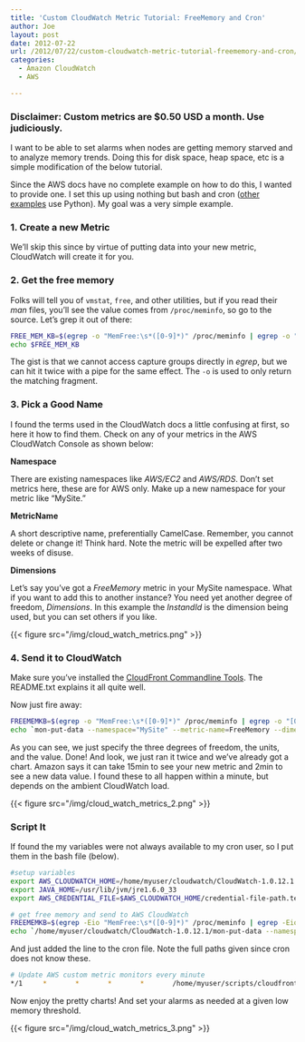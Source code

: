 ```yaml
---
title: 'Custom CloudWatch Metric Tutorial: FreeMemory and Cron'
author: Joe
layout: post
date: 2012-07-22
url: /2012/07/22/custom-cloudwatch-metric-tutorial-freememory-and-cron/
categories:
  - Amazon CloudWatch
  - AWS

---
```

### Disclaimer: Custom metrics are $0.50 USD a month. Use judiciously.

I want to be able to set alarms when nodes are getting memory starved and to analyze memory trends. Doing this for disk space, heap space, etc is a simple modification of the below tutorial.

Since the AWS docs have no complete example on how to do this, I wanted to provide one. I set this up using nothing but bash and cron (<a href="http://blogs.clogeny.com/custom-metrics-in-amazon-cloudwatch/" target="_blank">other examples</a> use Python). My goal was a very simple example.

### 1. Create a new Metric

We&#8217;ll skip this since by virtue of putting data into your new metric, CloudWatch will create it for you.

### 2. Get the free memory

Folks will tell you of `vmstat`, `free`, and other utilities, but if you read their _man_ files, you&#8217;ll see the value comes from `/proc/meminfo`, so go to the source. Let&#8217;s grep it out of there:

```bash
FREE_MEM_KB=$(egrep -o "MemFree:\s*([0-9]*)" /proc/meminfo | egrep -o "[0-9]*")
echo $FREE_MEM_KB
```

The gist is that we cannot access capture groups directly in _egrep_, but we can hit it twice with a pipe for the same effect. The `-o` is used to only return the matching fragment.

### 3. Pick a Good Name

I found the terms used in the CloudWatch docs a little confusing at first, so here it how to find them. Check on any of your metrics in the AWS CloudWatch Console as shown below:

**Namespace**

There are existing namespaces like _AWS/EC2_ and _AWS/RDS_. Don&#8217;t set metrics here, these are for AWS only. Make up a new namespace for your metric like &#8220;MySite.&#8221;

**MetricName**

A short descriptive name, preferentially CamelCase. Remember, you cannot delete or change it! Think hard. Note the metric will be expelled after two weeks of disuse.

**Dimensions**

Let&#8217;s say you&#8217;ve got a _FreeMemory_ metric in your MySite namespace. What if you want to add this to another instance? You need yet another degree of freedom, _Dimensions_. In this example the _InstandId_ is the dimension being used, but you can set others if you like.

{{< figure src="/img/cloud_watch_metrics.png" >}}

### 4. Send it to CloudWatch

Make sure you&#8217;ve installed the <a href="http://aws.amazon.com/developertools/2534" target="_blank">CloudFront Commandline Tools</a>. The README.txt explains it all quite well.

Now just fire away:

```bash
FREEMEMKB=$(egrep -o "MemFree:\s*([0-9]*)" /proc/meminfo | egrep -o "[0-9]*")
echo `mon-put-data --namespace="MySite" --metric-name=FreeMemory --dimensions="InstanceId=i-d889e31d" --unit=Kilobytes --value=$FREEMEMKB`
```

As you can see, we just specify the three degrees of freedom, the units, and the value. Done! And look, we just ran it twice and we&#8217;ve already got a chart. Amazon says it can take 15min to see your new metric and 2min to see a new data value. I found these to all happen within a minute, but depends on the ambient CloudWatch load.

{{< figure src="/img/cloud_watch_metrics_2.png" >}}

### Script It

If found the my variables were not always available to my cron user, so I put them in the bash file (below).

```bash
#setup variables
export AWS_CLOUDWATCH_HOME=/home/myuser/cloudwatch/CloudWatch-1.0.12.1
export JAVA_HOME=/usr/lib/jvm/jre1.6.0_33
export AWS_CREDENTIAL_FILE=$AWS_CLOUDWATCH_HOME/credential-file-path.template

# get free memory and send to AWS CloudWatch
FREEMEMKB=$(egrep -Eio "MemFree:\s*([0-9]*)" /proc/meminfo | egrep -Eio "[0-9]*")
echo `/home/myuser/cloudwatch/CloudWatch-1.0.12.1/mon-put-data --namespace="MySite" --metric-name=FreeMemory --dimensions="InstanceId=i-d889e31d" --unit=Kilobytes --value=$FREEMEMKB`
```

And just added the line to the cron file. Note the full paths given since cron does not know these.

```bash
# Update AWS custom metric monitors every minute
*/1     *       *       *       *       /home/myuser/scripts/cloudfront_update_metrics.sh
```

Now enjoy the pretty charts! And set your alarms as needed at a given low memory threshold.

{{< figure src="/img/cloud_watch_metrics_3.png" >}}